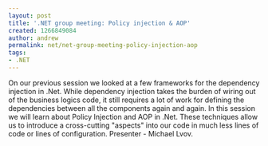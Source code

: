 ```yaml
---
layout: post
title: '.NET group meeting: Policy injection & AOP'
created: 1266849084
author: andrew
permalink: net/net-group-meeting-policy-injection-aop
tags:
- .NET
---
```

<p>On our previous session we looked at a few frameworks for the dependency injection in .Net. While dependency injection takes the burden of wiring out of the business logics code, it still requires a lot of work for defining the dependencies between all the components again and again. In this session we will learn about Policy Injection and AOP in .Net. These techniques allow us to introduce a cross-cutting &quot;aspects&quot; into our code in much less lines of code or lines of configuration. Presenter - Michael Lvov.&nbsp;</p>
